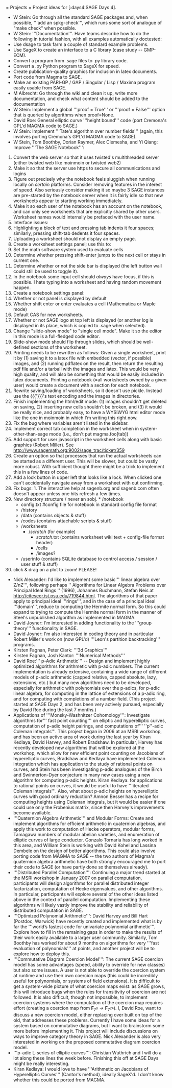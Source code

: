 = Projects =
Project ideas for [:days4:SAGE Days 4].

 * W Stein: Go through all the standard SAGE packages and, when possible, '''add an spkg-check''', which runs some sort of analogue of "make check" when possible. 
 * W Stein: '''Documentation'''.  Have teams describe how to do the following in tutorial fashion, with all examples automatically doctested:
  * Use dsage to task farm a couple of standard example problems.
  * Use SageX to create an interface to a C library (case study -- GMP-ECM).
  * Convert a program from .sage files to .py library code.
  * Convert a .py Python program to SageX for speed.
  * Create publication-quality graphics for inclusion in latex documents.
  * Port code from Magma to SAGE.
  * Make an existing PARI-GP / GAP / Singular / Lisp / Maxima program easily usable from SAGE.
 * M Albrecht: Go through the wiki and clean it up, write more documentation,  and check what content should be added to the documentation
 * W Stein: Implement a global '''proof = True''' or '''proof = False''' option that is queried by algorithms when proof=None. 
 * David Roe: General elliptic curve '''height bound''' code (port Cremona's GPL'd MAGMA code to SAGE.)
 * W Stein: Implement '''Tate's algorithm over number fields''' (again, this involves porting Cremona's GPL'd MAGMA code to SAGE).
 * W Stein, Tom Boothby, Dorian Raymer, Alex Clemesha, and Yi Qiang: Improve '''The SAGE Notebook''':
  1. Convert the web server so that it uses twisted's multithreaded server (either twisted web like moinmoin or twisted web2)
  1. Make it so that the server use https to secure all communications and logins
  1. Figure out precisely why the notebook feels sluggish when running locally on _certain_ platforms.  Consider removing features in the interest of speed.  Also seriously consider making it so maybe 3 SAGE instances are pre-started by the notebook server when it is fairly idle so that new worksheets appear to starting working immediately. 
  1. Make it so each user of the notebook has an account on the notebook, and can only see worksheets that are explicitly shared by other users.  Worksheet names would internally be prefaced with the user name.
  1. Interface issues:
   1. Highlighting a block of text and pressing tab indents it four spaces; similarly, pressing shift-tab dedents it four spaces.
   1. Uploading a worksheet should not display an empty page.
  1. Create a worksheet settings panel; use this to:
   1. Set the math software system used to evaluate cells
   1. Determine whether pressing shift-enter jumps to the next cell or stays in current one.
   1. Determine whether or not the side bar is displayed (the left button wall could still be used to toggle it).
  1. In the notebook some input cell should *always* have focus, if this is possible.  I hate typing into a worksheet and having random movement happen.
  1. Create a notebook settings panel:
   1. Whether or not panel is displayed by default
   2. Whether shift enter or enter evaluates a cell (Mathematica or Maple mode)
   3. Default CAS for new worksheets.
   4. Whether or not SAGE logo at top left is displayed (or another log is displayed in its place, which is copied to .sage when selected).
  1. Change "slide-show mode" to "single cell mode".  Make it so the editor in this mode is a full-fledged code editor.
  1. Slide-show mode should flip through slides, which should be well-defined sections of the worksheet.
  1. Printing needs to be rewritten as follows: Given a single worksheet, print it by (1) saving it to a latex file with embedded (vector, if possible) images, and (2) running pdflatex on the result, then return the resulting pdf file and/or a tarball with the images and latex. This would be very high quality, and will also be something that would be easily included in latex documents.  Printing a notebook (=all worksheets owned by a given user) would create a document with a section for each notebook.
  1. Rewrite saving/loading of worksheets, so it doesn't use pickle.  Instead use the {{{'}}}'s text encoding and the images in directories.
  1. Finish implementing the html/edit mode: (1) images shouldn't get deleted on saving, (2) inserting new cells shouldn't be broken, and (3) it would be really nice, and probably easy, to have a WYSIWYG html editor mode like the one in moinmoin in which I'm writing this right now.
  1. Fix the bug where variables aren't listed in the sidebar.
  1. Implement correct tab completion in the worksheet when in system-other-than-sage mode (i.e., don't put magma.foo[tab])
  1. Add support for user javascript in the worksheet cells along with basic graphics (Robert Miller). See http://www.sagemath.org:9002/sage_trac/ticket/359
  1. Create an option so that processes that run the actual worksheets can be started as a different user.  This will be slower, but could be vastly more robust.  With sufficient thought there might be a trick to implement this in a few lines of code. 
  1. Add a lock button in upper left that looks like a lock.  When clicked one can't accidentally navigate away from a worksheet with out confirming. 
  1. Fix bugs: 
    1. The interactive help at sagenb.org and sagenb.com often doesn't appear unless one hits refresh a few times.
  1. New directory structure / never an sobj.
    * /notebook
      * config.txt #config file for notebook in standard config file format
      * /history 
      * /data (contains objects & stuff)
      * /codes (contains attachable scripts & stuff)
      * /worksheets
        * /_scratch_ (for example)
          * _scratch_.txt (contains worksheet wiki text + config-file format header)
          * /cells
          * /images?
      * /userinfo (contains SQLite database to control access / session / user stuff & stuff)
   1. click & drag on a plot to zoom!  PLEASE!


 * Nick Alexander: I'd like to implement some basic''' linear algebra over Z/nZ''', following perhaps '' Algorithms for Linear Algebra Problems over Principal Ideal Rings '' (1996), Johannes Buchmann, Stefan Neis at http://citeseer.ist.psu.edu/719844.html.   The algorithms of that paper apply to principal ideal '''rings''', and in the case of a principal ideal '''domain''', reduce to computing the Hermite normal form.  So this could expand to trying to compute the Hermite normal form in the manner of Steel's unpublished algorithm as implemented in MAGMA.
 * David Joyner: I'm interested in adding functionality to the '''group theory''' functionality in SAGE.
 * David Joyner: I'm also interested in coding theory and in particular Robert Miller's work on (now GPL'd) '''Leon's partition backtracking''' programs.
 * Kirsten Fagnan, Peter Clark: '''3d Graphics'''
 * Kirsten Fagnan, Josh Kantor: '''Numerical Methods'''
 * David Roe:''' p-Adic Arithmetic''' -- Design and implement highly optimized algorithms for arithmetic with p-adic numbers. The current implementation is already extensive, containing a wide range of different models of p-adic arithmetic (capped relative, capped absolute, lazy, extensions, etc.) but many new algorithms need to be developed, especially for arithmetic with polynomials over the p-adics, for p-adic linear algebra, for computing in the lattice of extensions of a p-adic ring, and for computing with completions of a number field. (This project started at SAGE Days 2, and has been very actively pursued, especially by David Roe during the last 7 months.)
 * Applications of '''Monsky-Washnitzer Cohomology''': Investigate algorithms for''' fast point counting''' on elliptic and hyperelliptic curves, computation of p-adic height pairings, and computations of''' ''p''-adic Coleman integrals'''. This project began in 2006 at an MSRI workshop, and has been an active area of work during the last year by Kiran Kedlaya, David Harvey, and Robert Bradshaw. In particular, Harvey has recently developed new algorithms that will be explored at the workshop, which allow for new efficient point counting on Jacobians of hyperelliptic curves, Bradshaw and Kedlaya have implemented Coleman integration which has application to the study of rational points on curves, and Stein has been investigating p-adic analogues of the Birch and Swinnerton-Dyer conjecture in many new cases using a new algorithm for computing p-adic heights. Kiran Kedlaya: for applications to rational points on curves, it would be useful to have '''iterated Coleman integrals'''. Also, what about p-adic heights on hyperelliptic curves with good ordinary reduction? Amnon Besser has a recipe for computing heights using Coleman integrals, but it would be easier if one could use only the Frobenius matrix, since then Harvey's improvements become available.
 * '''Quaternion Algebra Arithmetic''' and Modular Forms: Create and implement algorithms for efficient arithmetic in quaternion algebras, and apply this work to computation of Hecke operators, modular forms, Tamagawa numbers of modular abelian varieties, and enumeration of elliptic curves of large conductor. Gonzalo Tornaria has long worked in this area, and William Stein is working with David Kohel and Lassina Dembele on the design of better algorithms.  This could also involve porting code from MAGMA to SAGE -- the two authors of Magma's quaternion algebra arithmetic have both strongly encouraged me to port their code to SAGE (or have partly done so themselves already).
 * '''Distributed Parallel Computation''': Continuing a major trend started at the MSRI workshop in January 2007 on parallel computation, participants will design algorithms for parallel distributed integer factorization, computation of Hecke eigenvalues, and other algorithms. In particular, participants will explore several of the other ideas listed above in the context of parallel computation. Implementing these algorithms will likely vastly improve the stability and reliability of distributed computation in SAGE.
 * '''Optimized Polynomial Arithmetic''': David Harvey and Bill Hart (Postdoc, Warwick) have recently created and implemented what is by far the '''world’s fastest code for univariate polynomial arithmetic'''. Explore how to fill in the remaining gaps in order to make the results of their work easily available to a larger user community. Similarly, Tom Boothby has worked for about 9 months on algorithms for very '''fast evaluation of polynomials''' at points, and another project will be to explore how to deploy this.
 * '''Commutative Diagram Coercion Model''': The current SAGE coercion model has some advantages (speed, ability to override for new classes) but also some issues.  A user is not able to override the coercion system at runtime and use their own coercion maps (this could be incredibly useful for polynomials, or systems of field extensions).  It is difficult to get a system-wide picture of what coercion maps exist: as SAGE grows, this will introduce bugs when the rules for transitivity of coercion are not followed.  It is also difficult, though not impossible, to implement coercion systems where the computation of the coercion map requires effort (creating a coercion map from $\mathbf{F}_{7^8} \to \mathbf{F}_{7^{24}}$).  I, David Roe, want to discuss a new coercion model, either replacing over built on top of the old, that addresses these problems.  Currently I have some ideas for a system based on commutative diagrams, but I want to brainstorm some more before implementing it.  This project will include discussions on ways to improve category theory in SAGE. Nick Alexander is also very interested in working on the proposed commutative diagram coercion model.
 * '''p-adic L-series of elliptic curves''': Christian Wuthrich and I will do a lot along these lines the week before.  Finishing this off at SAGE Days might be really interesting. 
 * Kiran Kedlaya: I would love to have '''Arithmetic on Jacobians of Hyperelliptic Curves''' (Cantor's method), ideally SageX'd. I don't know whether this could be ported from MAGMA.
